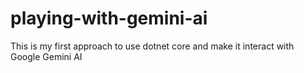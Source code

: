 # playing-with-gemini-ai
This is my first approach to use dotnet core and make it interact with Google Gemini AI
